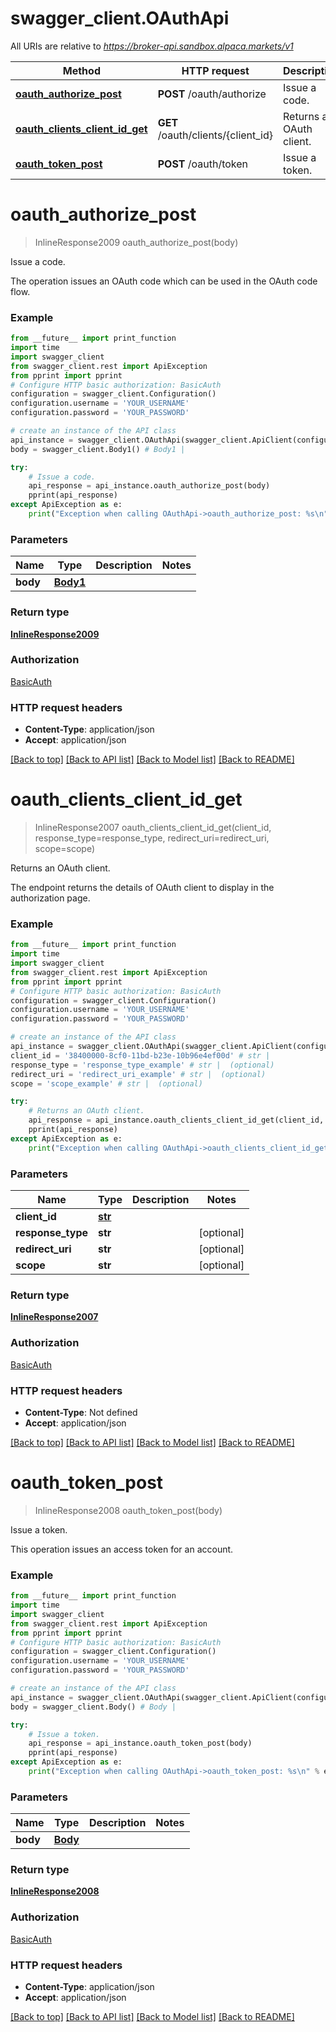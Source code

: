 # swagger_client.OAuthApi

All URIs are relative to *https://broker-api.sandbox.alpaca.markets/v1*

Method | HTTP request | Description
------------- | ------------- | -------------
[**oauth_authorize_post**](OAuthApi.md#oauth_authorize_post) | **POST** /oauth/authorize | Issue a code.
[**oauth_clients_client_id_get**](OAuthApi.md#oauth_clients_client_id_get) | **GET** /oauth/clients/{client_id} | Returns an OAuth client.
[**oauth_token_post**](OAuthApi.md#oauth_token_post) | **POST** /oauth/token | Issue a token.

# **oauth_authorize_post**
> InlineResponse2009 oauth_authorize_post(body)

Issue a code.

The operation issues an OAuth code which can be used in the OAuth code flow. 

### Example
```python
from __future__ import print_function
import time
import swagger_client
from swagger_client.rest import ApiException
from pprint import pprint
# Configure HTTP basic authorization: BasicAuth
configuration = swagger_client.Configuration()
configuration.username = 'YOUR_USERNAME'
configuration.password = 'YOUR_PASSWORD'

# create an instance of the API class
api_instance = swagger_client.OAuthApi(swagger_client.ApiClient(configuration))
body = swagger_client.Body1() # Body1 | 

try:
    # Issue a code.
    api_response = api_instance.oauth_authorize_post(body)
    pprint(api_response)
except ApiException as e:
    print("Exception when calling OAuthApi->oauth_authorize_post: %s\n" % e)
```

### Parameters

Name | Type | Description  | Notes
------------- | ------------- | ------------- | -------------
 **body** | [**Body1**](Body1.md)|  | 

### Return type

[**InlineResponse2009**](InlineResponse2009.md)

### Authorization

[BasicAuth](../README.md#BasicAuth)

### HTTP request headers

 - **Content-Type**: application/json
 - **Accept**: application/json

[[Back to top]](#) [[Back to API list]](../README.md#documentation-for-api-endpoints) [[Back to Model list]](../README.md#documentation-for-models) [[Back to README]](../README.md)

# **oauth_clients_client_id_get**
> InlineResponse2007 oauth_clients_client_id_get(client_id, response_type=response_type, redirect_uri=redirect_uri, scope=scope)

Returns an OAuth client.

The endpoint returns the details of OAuth client to display in the authorization page. 

### Example
```python
from __future__ import print_function
import time
import swagger_client
from swagger_client.rest import ApiException
from pprint import pprint
# Configure HTTP basic authorization: BasicAuth
configuration = swagger_client.Configuration()
configuration.username = 'YOUR_USERNAME'
configuration.password = 'YOUR_PASSWORD'

# create an instance of the API class
api_instance = swagger_client.OAuthApi(swagger_client.ApiClient(configuration))
client_id = '38400000-8cf0-11bd-b23e-10b96e4ef00d' # str | 
response_type = 'response_type_example' # str |  (optional)
redirect_uri = 'redirect_uri_example' # str |  (optional)
scope = 'scope_example' # str |  (optional)

try:
    # Returns an OAuth client.
    api_response = api_instance.oauth_clients_client_id_get(client_id, response_type=response_type, redirect_uri=redirect_uri, scope=scope)
    pprint(api_response)
except ApiException as e:
    print("Exception when calling OAuthApi->oauth_clients_client_id_get: %s\n" % e)
```

### Parameters

Name | Type | Description  | Notes
------------- | ------------- | ------------- | -------------
 **client_id** | [**str**](.md)|  | 
 **response_type** | **str**|  | [optional] 
 **redirect_uri** | **str**|  | [optional] 
 **scope** | **str**|  | [optional] 

### Return type

[**InlineResponse2007**](InlineResponse2007.md)

### Authorization

[BasicAuth](../README.md#BasicAuth)

### HTTP request headers

 - **Content-Type**: Not defined
 - **Accept**: application/json

[[Back to top]](#) [[Back to API list]](../README.md#documentation-for-api-endpoints) [[Back to Model list]](../README.md#documentation-for-models) [[Back to README]](../README.md)

# **oauth_token_post**
> InlineResponse2008 oauth_token_post(body)

Issue a token.

This operation issues an access token for an account. 

### Example
```python
from __future__ import print_function
import time
import swagger_client
from swagger_client.rest import ApiException
from pprint import pprint
# Configure HTTP basic authorization: BasicAuth
configuration = swagger_client.Configuration()
configuration.username = 'YOUR_USERNAME'
configuration.password = 'YOUR_PASSWORD'

# create an instance of the API class
api_instance = swagger_client.OAuthApi(swagger_client.ApiClient(configuration))
body = swagger_client.Body() # Body | 

try:
    # Issue a token.
    api_response = api_instance.oauth_token_post(body)
    pprint(api_response)
except ApiException as e:
    print("Exception when calling OAuthApi->oauth_token_post: %s\n" % e)
```

### Parameters

Name | Type | Description  | Notes
------------- | ------------- | ------------- | -------------
 **body** | [**Body**](Body.md)|  | 

### Return type

[**InlineResponse2008**](InlineResponse2008.md)

### Authorization

[BasicAuth](../README.md#BasicAuth)

### HTTP request headers

 - **Content-Type**: application/json
 - **Accept**: application/json

[[Back to top]](#) [[Back to API list]](../README.md#documentation-for-api-endpoints) [[Back to Model list]](../README.md#documentation-for-models) [[Back to README]](../README.md)

